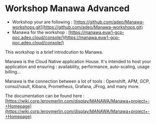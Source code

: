 # Workshop Manawa Advanced

* Workshop your are following       : [https://github.com/adeo/Manawa-workshops.git](https://github.com/adeo/Manawa-workshops.git)
* Manawa for the workshop           : [https://manawa.euw1-gcp-poc.adeo.cloud/console/](https://manawa.euw1-gcp-poc.adeo.cloud/console/)


This workshop is a brief introdcution to Manawa.

Manawa is the Cloud Native application House. It's intended to host your application and ensuring : availability, performance, auto-scaling, usage billing...

Manawa is the connection between a lot of tools : Openshift, APM, GCP, consul/vault, Kibana, Prometheus, Grafana, JFrog, and many more.

The documentation can be found here :
[https://wiki.corp.leroymerlin.com/display/MANAWA/Manawa+project+-+Homepage](https://wiki.corp.leroymerlin.com/display/MANAWA/Manawa+project+-+Homepage)
